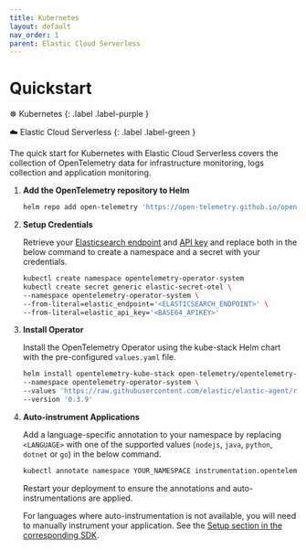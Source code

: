 ```yaml
---
title: Kubernetes
layout: default
nav_order: 1
parent: Elastic Cloud Serverless
---
```



# Quickstart

☸️ Kubernetes
{: .label .label-purple }

☁️ Elastic Cloud Serverless
{: .label .label-green }

The quick start for Kubernetes with Elastic Cloud Serverless covers the collection of OpenTelemetry data for infrastructure monitoring,
logs collection and application monitoring.

1. **Add the OpenTelemetry repository to Helm**

    ```bash
    helm repo add open-telemetry 'https://open-telemetry.github.io/opentelemetry-helm-charts' --force-update
    ```

2. **Setup Credentials**

    Retrieve your [Elasticsearch endpoint](https://www.elastic.co/guide/en/kibana/current/search-space-connection-details.html) and [API key](https://www.elastic.co/guide/en/kibana/current/api-keys.html) and replace both in the below command to create a namespace and a secret with your credentials.

    ```bash
    kubectl create namespace opentelemetry-operator-system
    kubectl create secret generic elastic-secret-otel \
    --namespace opentelemetry-operator-system \
    --from-literal=elastic_endpoint='<ELASTICSEARCH_ENDPOINT>' \
    --from-literal=elastic_api_key='<BASE64_APIKEY>'
    ```

3. **Install Operator**

    Install the OpenTelemetry Operator using the kube-stack Helm chart with the pre-configured `values.yaml` file.

    ```bash
    helm install opentelemetry-kube-stack open-telemetry/opentelemetry-kube-stack \
    --namespace opentelemetry-operator-system \
    --values 'https://raw.githubusercontent.com/elastic/elastic-agent/refs/tags/{{ site.edot_versions.collector }}/deploy/helm/edot-collector/kube-stack/values.yaml' \
    --version '0.3.9'
    ```
4. **Auto-instrument Applications**

    Add a language-specific annotation to your namespace by replacing `<LANGUAGE>` with one of the supported values (`nodejs`, `java`, `python`, `dotnet` or `go`) in the below command. 

    ```bash
    kubectl annotate namespace YOUR_NAMESPACE instrumentation.opentelemetry.io/inject-<LANGUAGE>="opentelemetry-operator-system/elastic-instrumentation"
    ```

    Restart your deployment to ensure the annotations and auto-instrumentations are applied.

    For languages where auto-instrumentation is not available, you will need to manually instrument your application. See the [Setup section in the corresponding SDK](../../edot-sdks).
